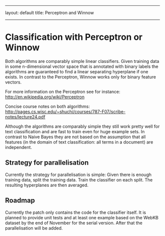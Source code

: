 <!--
 Licensed to the Apache Software Foundation (ASF) under one or more
 contributor license agreements.  See the NOTICE file distributed with
 this work for additional information regarding copyright ownership.
 The ASF licenses this file to You under the Apache License, Version 2.0
 (the "License"); you may not use this file except in compliance with
 the License.  You may obtain a copy of the License at

     http://www.apache.org/licenses/LICENSE-2.0

 Unless required by applicable law or agreed to in writing, software
 distributed under the License is distributed on an "AS IS" BASIS,
 WITHOUT WARRANTIES OR CONDITIONS OF ANY KIND, either express or implied.
 See the License for the specific language governing permissions and
 limitations under the License.
-->
---
layout: default
title: Perceptron and Winnow

    
---
<a name="PerceptronandWinnow-ClassificationwithPerceptronorWinnow"></a>
# Classification with Perceptron or Winnow

Both algorithms are comparably simple linear classifiers. Given training
data in some n-dimensional vector space that is annotated with binary
labels the algorithms are guaranteed to find a linear separating hyperplane
if one exists. In contrast to the Perceptron, Winnow works only for binary
feature vectors.

For more information on the Perceptron see for instance:
http://en.wikipedia.org/wiki/Perceptron

Concise course notes on both algorithms:
http://pages.cs.wisc.edu/~shuchi/courses/787-F07/scribe-notes/lecture24.pdf

Although the algorithms are comparably simple they still work pretty well
for text classification and are fast to train even for huge example sets.
In contrast to Naive Bayes they are not based on the assumption that all
features (in the domain of text classification: all terms in a document)
are independent.

<a name="PerceptronandWinnow-Strategyforparallelisation"></a>
## Strategy for parallelisation

Currently the strategy for parallelisation is simple: Given there is enough
training data, split the training data. Train the classifier on each split.
The resulting hyperplanes are then averaged.

<a name="PerceptronandWinnow-Roadmap"></a>
## Roadmap

Currently the patch only contains the code for the classifier itself. It is
planned to provide unit tests and at least one example based on the WebKB
dataset by the end of November for the serial version. After that the
parallelisation will be added.
